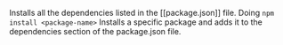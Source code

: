 Installs all the dependencies listed in the [[package.json]] file. Doing `npm install <package-name>` Installs a specific package and adds it to the dependencies section of the package.json file.